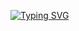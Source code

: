 [![Typing SVG](https://readme-typing-svg.herokuapp.com?color=1F9617&lines=Hi+%F0%9F%91%8B%2C+I'm+Kirill+from+St.+Petersburg.++;I'm+junior+game+and+backend+developer)](https://git.io/typing-svg)
